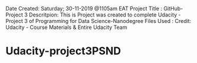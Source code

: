 Date Created: Saturday; 30-11-2019 @1105am EAT
Project Title : GitHub-Project 3
Descritpion: This is Project was created to complete Udacity -Project 3 of Programming for Data Science-Nanodegree
Files Used : 
Credit: Udacity - Course Materials & Entire Udacity Team 
# Udacity-project3PSND
